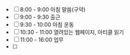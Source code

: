 - [ ] 8:00 - 9:00 아침 말씀(구약)
- [ ] 9:00 - 9:30 출근
- [ ] 9:30 - 10:00 아침 운동
- [ ] 10:30 - 11:00 열려있는 웹페이지, 아티클 읽기
- [ ] 11:00 - 16:00 업무
- [ ] 